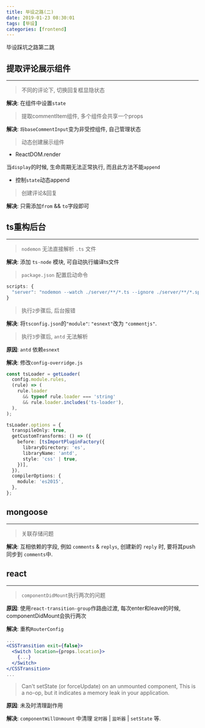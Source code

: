 ```yaml
---
title: 毕设之路(二)
date: 2019-01-23 08:30:01
tags: [毕设]
categories: [frontend]
---
```


毕设踩坑之路第二跳

<!-- more -->



## **提取评论展示组件**

------

> 不同的评论下, 切换回复框显隐状态

**解决**: 在组件中设置`state`


> 提取commentItem组件, 多个组件会共享一个props

**解决**: `将baseCommentInput`变为非受控组件, 自己管理状态

> 动态创建展示组件

- ReactDOM.render

当`display`的时候, 生命周期无法正常执行, 而且此方法不能`append`

- 控制`state`动态append


> 创建评论&回复

**解决**: 只需添加`from` && `to`字段即可

## **ts重构后台**

------

> `nodemon` 无法直接解析 `.ts` 文件

**解决**: 添加 `ts-node` 模块, 可自动执行编译ts文件

> `package.json` 配置启动命令

```ts
scripts: {
  "server": "nodemon --watch ./server/**/*.ts --ignore ./server/**/*.spec.ts --exec ts-node ./server/server.ts",
}
```

> 执行`2`步骤后, 后台报错

**解决**: 将`tsconfig.json`的`"module"`: `"esnext"`改为 `"commentjs"`.

> 执行`3`步骤后, `antd` 无法解析

**原因**: `antd` 依赖`esnext`

**解决**: 修改`config-overridge.js`

```ts
const tsLoader = getLoader(
  config.module.rules,
  (rule) => (
    rule.loader
      && typeof rule.loader === 'string'
      && rule.loader.includes('ts-loader'),
  ),
);

tsLoader.options = {
  transpileOnly: true,
  getCustomTransforms: () => ({
    before: [tsImportPluginFactory({
      libraryDirectory: 'es',
      libraryName: 'antd',
      style: 'css' | true,
    })],
  }),
  compilerOptions: {
    module: 'es2015',
  },
};
```

## **mongoose**

------

> 关联存储问题

**解决**: 互相依赖的字段, 例如 `comments` & `replys`, 创建新的 `reply` 时, 要将其push同步到 `comments`中.

## **react**

------

> `componentDidMount`执行两次的问题

**原因**: 使用`react-transition-group`作路由过渡, 每次enter和leave的时候, componentDidMount会执行两次

**解决**: 重构`RouterConfig`

```jsx
...
<CSSTransition exit={false}>
  <Switch location={props.location}>
    {...}
  </Switch>
</CSSTransition>
...
```

> Can't setState (or forceUpdate) on an unmounted component, This is a no-op, but it indicates a memory leak in your application.

**原因**: 未及时清理副作用

**解决**: `componentWillUnmount` 中清理 `定时器` | `监听器` | `setState` 等.